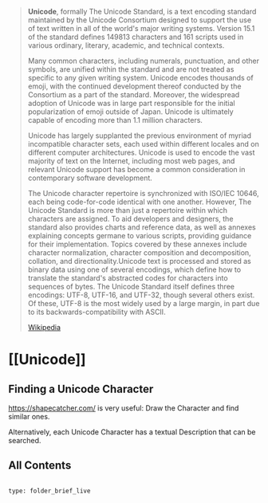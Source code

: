 
> **Unicode**, formally The Unicode Standard, is a text encoding standard maintained by the Unicode Consortium designed to support the use of text written in all of the world's major writing systems. Version 15.1 of the standard defines 149813 characters and 161 scripts used in various ordinary, literary, academic, and technical contexts.
>
> Many common characters, including numerals, punctuation, and other symbols, are unified within the standard and are not treated as specific to any given writing system. Unicode encodes thousands of emoji, with the continued development thereof conducted by the Consortium as a part of the standard. Moreover, the widespread adoption of Unicode was in large part responsible for the initial popularization of emoji outside of Japan. Unicode is ultimately capable of encoding more than 1.1 million characters.
>
> Unicode has largely supplanted the previous environment of myriad incompatible character sets, each used within different locales and on different computer architectures. Unicode is used to encode the vast majority of text on the Internet, including most web pages, and relevant Unicode support has become a common consideration in contemporary software development.
>
> The Unicode character repertoire is synchronized with ISO/IEC 10646, each being code-for-code identical with one another. However, The Unicode Standard is more than just a repertoire within which characters are assigned. To aid developers and designers, the standard also provides charts and reference data, as well as annexes explaining concepts germane to various scripts, providing guidance for their implementation. Topics covered by these annexes include character normalization, character composition and decomposition, collation, and directionality.Unicode text is processed and stored as binary data using one of several encodings, which define how to translate the standard's abstracted codes for characters into sequences of bytes. The Unicode Standard itself defines three encodings: UTF-8, UTF-16, and UTF-32, though several others exist. Of these, UTF-8 is the most widely used by a large margin, in part due to its backwards-compatibility with ASCII.
>
> [Wikipedia](https://en.wikipedia.org/wiki/Unicode)


# [[Unicode]] 

## Finding a Unicode Character 

https://shapecatcher.com/ is very useful: Draw the Character and find similar ones. 

Alternatively, each Unicode Character has a textual Description that can be searched. 

## All Contents


```folderv
```

```ccard
type: folder_brief_live
```

